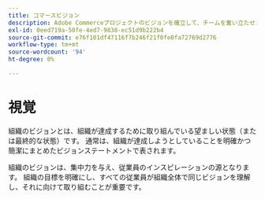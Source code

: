 ```yaml
---
title: コマースビジョン
description: Adobe Commerceプロジェクトのビジョンを確立して、チームを奮い立たせます。
exl-id: 0eed719a-50fe-4ed7-9838-ec51d9b222b4
source-git-commit: e76f101df47116f7b246f21f0fe0fa72769d2776
workflow-type: tm+mt
source-wordcount: '94'
ht-degree: 0%

---
```


# 視覚

組織のビジョンとは、組織が達成するために取り組んでいる望ましい状態（または最終的な状態）です。 通常は、組織が達成しようとしていることを明確かつ簡潔にまとめたビジョンステートメントで表されます。

組織のビジョンは、集中力を与え、従業員のインスピレーションの源となります。 組織の目標を明確にし&#x200B;、すべての従業員が組織全体で同じビジョンを理解し、それに向けて取り組むことが重要です。
